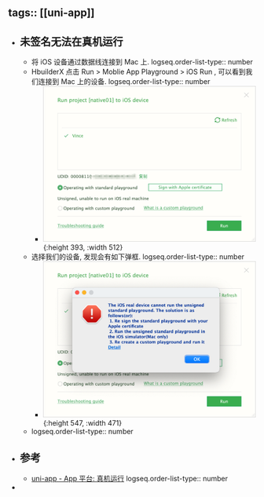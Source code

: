 tags:: [[uni-app]]
---

- ## 未签名无法在真机运行
	- 将 iOS 设备通过数据线连接到 Mac 上.
	  logseq.order-list-type:: number
	- HbuilderX 点击 Run > Moblie App Playground > iOS Run , 可以看到我们连接到 Mac 上的设备.
	  logseq.order-list-type:: number
		- ![image.png](../assets/image_1743771582194_0.png){:height 393, :width 512}
	- 选择我们的设备, 发现会有如下弹框.
	  logseq.order-list-type:: number
		- ![image.png](../assets/image_1743771664336_0.png){:height 547, :width 471}
	- logseq.order-list-type:: number
- ## 参考
	- [uni-app - App 平台: 真机运行](https://uniapp.dcloud.net.cn/tutorial/run/run-app.html#ios_device)
	  logseq.order-list-type:: number
-